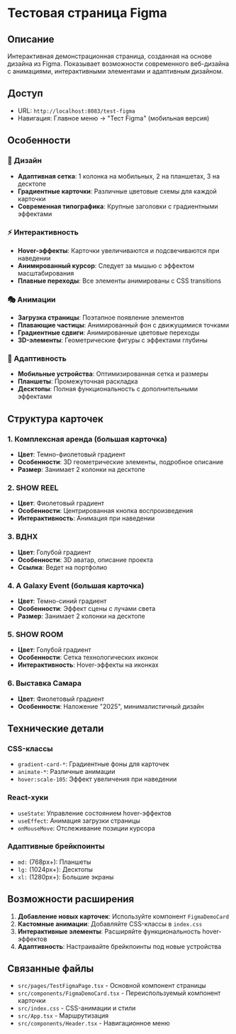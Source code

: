 # Тестовая страница Figma

## Описание
Интерактивная демонстрационная страница, созданная на основе дизайна из Figma. Показывает возможности современного веб-дизайна с анимациями, интерактивными элементами и адаптивным дизайном.

## Доступ
- URL: `http://localhost:8083/test-figma`
- Навигация: Главное меню → "Тест Figma" (мобильная версия)

## Особенности

### 🎨 Дизайн
- **Адаптивная сетка**: 1 колонка на мобильных, 2 на планшетах, 3 на десктопе
- **Градиентные карточки**: Различные цветовые схемы для каждой карточки
- **Современная типографика**: Крупные заголовки с градиентными эффектами

### ⚡ Интерактивность
- **Hover-эффекты**: Карточки увеличиваются и подсвечиваются при наведении
- **Анимированный курсор**: Следует за мышью с эффектом масштабирования
- **Плавные переходы**: Все элементы анимированы с CSS transitions

### 🎭 Анимации
- **Загрузка страницы**: Поэтапное появление элементов
- **Плавающие частицы**: Анимированный фон с движущимися точками
- **Градиентные сдвиги**: Анимированные цветовые переходы
- **3D-элементы**: Геометрические фигуры с эффектами глубины

### 📱 Адаптивность
- **Мобильные устройства**: Оптимизированная сетка и размеры
- **Планшеты**: Промежуточная раскладка
- **Десктопы**: Полная функциональность с дополнительными эффектами

## Структура карточек

### 1. Комплексная аренда (большая карточка)
- **Цвет**: Темно-фиолетовый градиент
- **Особенности**: 3D геометрические элементы, подробное описание
- **Размер**: Занимает 2 колонки на десктопе

### 2. SHOW REEL
- **Цвет**: Фиолетовый градиент
- **Особенности**: Центрированная кнопка воспроизведения
- **Интерактивность**: Анимация при наведении

### 3. ВДНХ
- **Цвет**: Голубой градиент
- **Особенности**: 3D аватар, описание проекта
- **Ссылка**: Ведет на портфолио

### 4. A Galaxy Event (большая карточка)
- **Цвет**: Темно-синий градиент
- **Особенности**: Эффект сцены с лучами света
- **Размер**: Занимает 2 колонки на десктопе

### 5. SHOW ROOM
- **Цвет**: Голубой градиент
- **Особенности**: Сетка технологических иконок
- **Интерактивность**: Hover-эффекты на иконках

### 6. Выставка Самара
- **Цвет**: Фиолетовый градиент
- **Особенности**: Наложение "2025", минималистичный дизайн

## Технические детали

### CSS-классы
- `gradient-card-*`: Градиентные фоны для карточек
- `animate-*`: Различные анимации
- `hover:scale-105`: Эффект увеличения при наведении

### React-хуки
- `useState`: Управление состоянием hover-эффектов
- `useEffect`: Анимация загрузки страницы
- `onMouseMove`: Отслеживание позиции курсора

### Адаптивные брейкпоинты
- `md:` (768px+): Планшеты
- `lg:` (1024px+): Десктопы
- `xl:` (1280px+): Большие экраны

## Возможности расширения

1. **Добавление новых карточек**: Используйте компонент `FigmaDemoCard`
2. **Кастомные анимации**: Добавляйте CSS-классы в `index.css`
3. **Интерактивные элементы**: Расширяйте функциональность hover-эффектов
4. **Адаптивность**: Настраивайте брейкпоинты под новые устройства

## Связанные файлы
- `src/pages/TestFigmaPage.tsx` - Основной компонент страницы
- `src/components/FigmaDemoCard.tsx` - Переиспользуемый компонент карточки
- `src/index.css` - CSS-анимации и стили
- `src/App.tsx` - Маршрутизация
- `src/components/Header.tsx` - Навигационное меню



